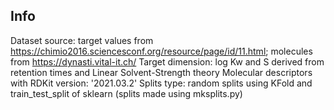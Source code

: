 Info
----

Dataset source: target values from https://chimio2016.sciencesconf.org/resource/page/id/11.html; molecules from https://dynasti.vital-it.ch/
Target dimension: log Kw and S derived from retention times and Linear Solvent-Strength theory 
Molecular descriptors with RDKit version: '2021.03.2'
Splits type: random splits using KFold and train_test_split of sklearn (splits made using mksplits.py)


